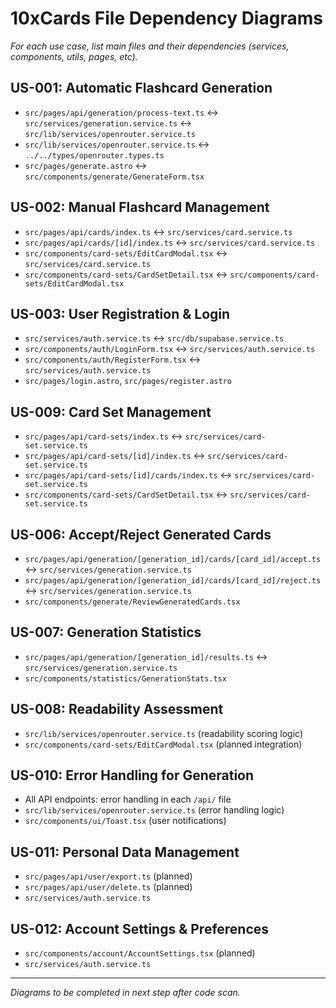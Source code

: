 # 10xCards File Dependency Diagrams

*For each use case, list main files and their dependencies (services, components, utils, pages, etc).*

## US-001: Automatic Flashcard Generation
- `src/pages/api/generation/process-text.ts` <-> `src/services/generation.service.ts` <-> `src/lib/services/openrouter.service.ts`
- `src/lib/services/openrouter.service.ts` <-> `../../types/openrouter.types.ts`
- `src/pages/generate.astro` <-> `src/components/generate/GenerateForm.tsx`

## US-002: Manual Flashcard Management
- `src/pages/api/cards/index.ts` <-> `src/services/card.service.ts`
- `src/pages/api/cards/[id]/index.ts` <-> `src/services/card.service.ts`
- `src/components/card-sets/EditCardModal.tsx` <-> `src/services/card.service.ts`
- `src/components/card-sets/CardSetDetail.tsx` <-> `src/components/card-sets/EditCardModal.tsx`

## US-003: User Registration & Login
- `src/services/auth.service.ts` <-> `src/db/supabase.service.ts`
- `src/components/auth/LoginForm.tsx` <-> `src/services/auth.service.ts`
- `src/components/auth/RegisterForm.tsx` <-> `src/services/auth.service.ts`
- `src/pages/login.astro`, `src/pages/register.astro`

## US-009: Card Set Management
- `src/pages/api/card-sets/index.ts` <-> `src/services/card-set.service.ts`
- `src/pages/api/card-sets/[id]/index.ts` <-> `src/services/card-set.service.ts`
- `src/pages/api/card-sets/[id]/cards/index.ts` <-> `src/services/card-set.service.ts`
- `src/components/card-sets/CardSetDetail.tsx` <-> `src/services/card-set.service.ts`

## US-006: Accept/Reject Generated Cards
- `src/pages/api/generation/[generation_id]/cards/[card_id]/accept.ts` <-> `src/services/generation.service.ts`
- `src/pages/api/generation/[generation_id]/cards/[card_id]/reject.ts` <-> `src/services/generation.service.ts`
- `src/components/generate/ReviewGeneratedCards.tsx`

## US-007: Generation Statistics
- `src/pages/api/generation/[generation_id]/results.ts` <-> `src/services/generation.service.ts`
- `src/components/statistics/GenerationStats.tsx`

## US-008: Readability Assessment
- `src/lib/services/openrouter.service.ts` (readability scoring logic)
- `src/components/card-sets/EditCardModal.tsx` (planned integration)

## US-010: Error Handling for Generation
- All API endpoints: error handling in each `/api/` file
- `src/lib/services/openrouter.service.ts` (error handling logic)
- `src/components/ui/Toast.tsx` (user notifications)

## US-011: Personal Data Management
- `src/pages/api/user/export.ts` (planned)
- `src/pages/api/user/delete.ts` (planned)
- `src/services/auth.service.ts`

## US-012: Account Settings & Preferences
- `src/components/account/AccountSettings.tsx` (planned)
- `src/services/auth.service.ts`

---

*Diagrams to be completed in next step after code scan.*
